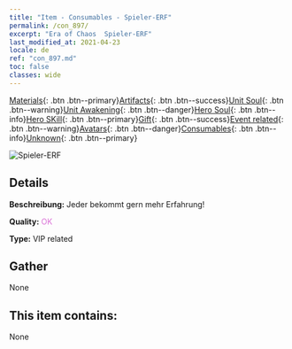 ```yaml
---
title: "Item - Consumables - Spieler-ERF"
permalink: /con_897/
excerpt: "Era of Chaos  Spieler-ERF"
last_modified_at: 2021-04-23
locale: de
ref: "con_897.md"
toc: false
classes: wide
---
```

 [Materials](/ItemsDE/){: .btn .btn--primary}[Artifacts](/ItemsDE/Artifacts/){: .btn .btn--success}[Unit Soul](/ItemsDE/UnitSoul/){: .btn .btn--warning}[Unit Awakening](/ItemsDE/UnitAwakening/){: .btn .btn--danger}[Hero Soul](/ItemsDE/HeroSoul/){: .btn .btn--info}[Hero SKill](/ItemsDE/HeroSkill/){: .btn .btn--primary}[Gift](/ItemsDE/Gift/){: .btn .btn--success}[Event related](/ItemsDE/Events/){: .btn .btn--warning}[Avatars](/ItemsDE/Avatars/){: .btn .btn--danger}[Consumables](/ItemsDE/Consumables/){: .btn .btn--info}[Unknown](/ItemsDE/Unknown/){: .btn .btn--primary}

 ![Spieler-ERF](/images/t/i_101.png)

## Details
 **Beschreibung:** Jeder bekommt gern mehr Erfahrung!

 **Quality:** <span style="color: #DA70D6">OK</span>

 **Type:** VIP related

## Gather

  None

## This item contains:

  None

